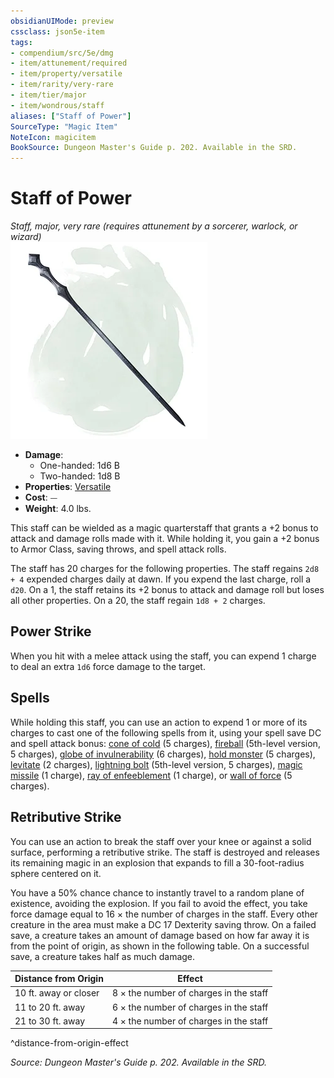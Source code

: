 ```yaml
---
obsidianUIMode: preview
cssclass: json5e-item
tags:
- compendium/src/5e/dmg
- item/attunement/required
- item/property/versatile
- item/rarity/very-rare
- item/tier/major
- item/wondrous/staff
aliases: ["Staff of Power"]
SourceType: "Magic Item"
NoteIcon: magicitem
BookSource: Dungeon Master's Guide p. 202. Available in the SRD.
---
```

# Staff of Power
*Staff, major, very rare (requires attunement by a sorcerer, warlock, or wizard)*  
![](/3-Mechanics/CLI/items/img/staff-of-power.webp#right)  

- **Damage**:
  - One-handed: 1d6 B
  - Two-handed: 1d8 B
- **Properties**: [Versatile](/3-Mechanics/CLI/rules/item-properties.md#Versatile)
- **Cost**: ⏤
- **Weight**: 4.0 lbs.

This staff can be wielded as a magic quarterstaff that grants a +2 bonus to attack and damage rolls made with it. While holding it, you gain a +2 bonus to Armor Class, saving throws, and spell attack rolls.

The staff has 20 charges for the following properties. The staff regains `2d8 + 4` expended charges daily at dawn. If you expend the last charge, roll a `d20`. On a 1, the staff retains its +2 bonus to attack and damage roll but loses all other properties. On a 20, the staff regain `1d8 + 2` charges.

## Power Strike

When you hit with a melee attack using the staff, you can expend 1 charge to deal an extra `1d6` force damage to the target.

## Spells

While holding this staff, you can use an action to expend 1 or more of its charges to cast one of the following spells from it, using your spell save DC and spell attack bonus: [cone of cold](/3-Mechanics/CLI/spells/cone-of-cold.md) (5 charges), [fireball](/3-Mechanics/CLI/spells/fireball.md) (5th-level version, 5 charges), [globe of invulnerability](/3-Mechanics/CLI/spells/globe-of-invulnerability.md) (6 charges), [hold monster](/3-Mechanics/CLI/spells/hold-monster.md) (5 charges), [levitate](/3-Mechanics/CLI/spells/levitate.md) (2 charges), [lightning bolt](/3-Mechanics/CLI/spells/lightning-bolt.md) (5th-level version, 5 charges), [magic missile](/3-Mechanics/CLI/spells/magic-missile.md) (1 charge), [ray of enfeeblement](/3-Mechanics/CLI/spells/ray-of-enfeeblement.md) (1 charge), or [wall of force](/3-Mechanics/CLI/spells/wall-of-force.md) (5 charges).

## Retributive Strike

You can use an action to break the staff over your knee or against a solid surface, performing a retributive strike. The staff is destroyed and releases its remaining magic in an explosion that expands to fill a 30-foot-radius sphere centered on it.

You have a 50% chance chance to instantly travel to a random plane of existence, avoiding the explosion. If you fail to avoid the effect, you take force damage equal to 16 × the number of charges in the staff. Every other creature in the area must make a DC 17 Dexterity saving throw. On a failed save, a creature takes an amount of damage based on how far away it is from the point of origin, as shown in the following table. On a successful save, a creature takes half as much damage.

| Distance from Origin | Effect |
|----------------------|--------|
| 10 ft. away or closer | 8 × the number of charges in the staff |
| 11 to 20 ft. away | 6 × the number of charges in the staff |
| 21 to 30 ft. away | 4 × the number of charges in the staff |
^distance-from-origin-effect

*Source: Dungeon Master's Guide p. 202. Available in the SRD.*